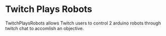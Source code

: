 # Twitch Plays Robots

TwitchPlaysRobots allows Twitch users to control 2 arduino robots through twitch chat to accomlish an objective.
